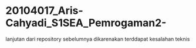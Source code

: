 # 20104017_Aris-Cahyadi_S1SEA_Pemrogaman2-
lanjutan dari repository sebelumnya dikarenakan terddapat kesalahan teknis
